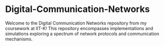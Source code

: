 # Digital-Communication-Networks
Welcome to the Digital Communication Networks repository from my coursework at IIT-K! This repository encompasses implementations and simulations exploring a spectrum of network protocols and communication mechanisms.
